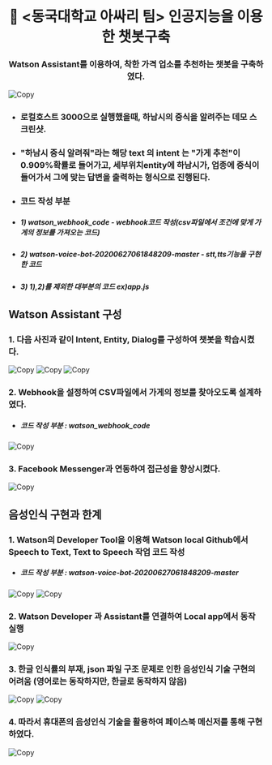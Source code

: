 <h1 align="center" style="border-bottom: none;">🚀 <동국대학교 아싸리 팀> 인공지능을 이용한 챗봇구축</h1>
<h3 align="center">Watson Assistant를 이용하여, 착한 가격 업소를 추천하는 챗봇을 구축하였다.</h3>

![Copy](readme_images/demo_screenshot.png)

- <h3 align="left">로컬호스트 3000으로 실행했을때, 하남시의 중식을 알려주는 데모 스크린샷.</h3>
- <h3 align="left">"하남시 중식 알려줘"라는 해당 text 의 intent 는 "가게 추천"이 0.909%확률로 들어가고, 세부위치entity에 하남시가, 업종에 중식이 들어가서 그에 맞는 답변을 출력하는 형식으로 진행된다.</h3>
- <h3 align="left">코드 작성 부분</h3>

- <h5 align="left">1) watson_webhook_code - webhook코드 작성(csv파일에서 조건에 맞게 가게의 정보를 가져오는 코드)</h3>
- <h5 align="left">2) watson-voice-bot-20200627061848209-master - stt,tts기능을 구현한 코드 </h3>
- <h5 align="left">3) 1),2)를 제외한 대부분의 코드 ex)app.js</h3>

## Watson Assistant 구성

<h3 align="left">1. 다음 사진과 같이 Intent, Entity, Dialog를 구성하여 챗봇을 학습시켰다.</h3>

![Copy](readme_images/intent.png)
![Copy](readme_images/entity.png)
![Copy](readme_images/dialog.png)

<h3 align="left">2. Webhook을 설정하여 CSV파일에서 가게의 정보를 찾아오도록 설계하였다.</h3>

- <h5 align="left">코드 작성 부분 : watson_webhook_code </h3>

![Copy](readme_images/webhook.png)

<h3 align="left">3. Facebook Messenger과 연동하여 접근성을 향상시켰다.</h3>

![Copy](readme_images/fb.png)

## 음성인식 구현과 한계

<h3 align="left">1. Watson의 Developer Tool을 이용해 Watson local Github에서 Speech to Text, Text to Speech 작업 코드 작성</h3>

- <h5 align="left">코드 작성 부분 : watson-voice-bot-20200627061848209-master </h3>

![Copy](readme_images/stt_1.png)
![Copy](readme_images/stt_2.png)

<h3 align="left">2. Watson Developer 과 Assistant를 연결하여 Local app에서 동작 실행</h3>

![Copy](readme_images/stt_flow.png)

<h3 align="left">3. 한글 인식률의 부재, json 파일 구조 문제로 인한 음성인식 기술 구현의 어려움 (영어로는 동작하지만, 한글로 동작하지 않음)</h3>

![Copy](readme_images/stt_understand_eng.png)
![Copy](readme_images/stt_understand.png)

<h3 align="left">4. 따라서 휴대폰의 음성인식 기술을 활용하여 페이스북 메신저를 통해 구현하였다.</h3>

![Copy](readme_images/phone.png)
